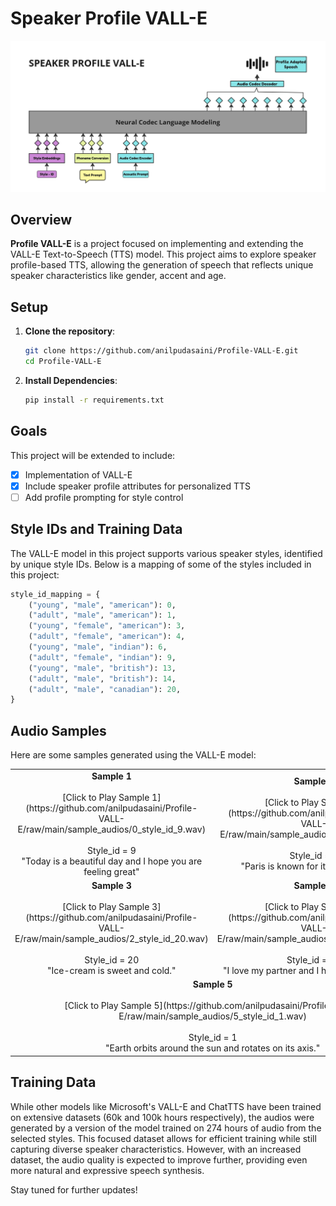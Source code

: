 #  Speaker Profile VALL-E

![Speaker Profile VALLE](images/valle.jpg)

## Overview

**Profile VALL-E** is a project focused on implementing and extending the VALL-E Text-to-Speech (TTS) model. This project aims to explore speaker profile-based TTS, allowing the generation of speech that reflects unique speaker characteristics like gender, accent and age.

## Setup

1. **Clone the repository**:
    ```bash
    git clone https://github.com/anilpudasaini/Profile-VALL-E.git
    cd Profile-VALL-E
    ```

2. **Install Dependencies**:
    ```bash
    pip install -r requirements.txt
    ```

## Goals

This project will be extended to include:

- [x] Implementation of VALL-E
- [x] Include speaker profile attributes for personalized TTS
- [ ] Add profile prompting for style control

## Style IDs and Training Data

The VALL-E model in this project supports various speaker styles, identified by unique style IDs. Below is a mapping of some of the styles included in this project:

```python
style_id_mapping = {
    ("young", "male", "american"): 0,
    ("adult", "male", "american"): 1,
    ("young", "female", "american"): 3,
    ("adult", "female", "american"): 4,
    ("young", "male", "indian"): 6,
    ("adult", "female", "indian"): 9,
    ("young", "male", "british"): 13,
    ("adult", "male", "british"): 14,
    ("adult", "male", "canadian"): 20,
}
```

## Audio Samples

Here are some samples generated using the VALL-E model:

<table>
  <tr>
    <td align="center">
      <strong>Sample 1</strong>
      <br><br>
      [Click to Play Sample 1](https://github.com/anilpudasaini/Profile-VALL-E/raw/main/sample_audios/0_style_id_9.wav)
      <br><br>
      Style_id = 9<br>
      "Today is a beautiful day and I hope you are feeling great"
    </td>
    <td align="center">
      <strong>Sample 2</strong>
      <br><br>
      [Click to Play Sample 2](https://github.com/anilpudasaini/Profile-VALL-E/raw/main/sample_audios/0_style_id_4.wav)
      <br><br>
      Style_id = 4<br>
      "Paris is known for its Eiffel Tower."
    </td>
  </tr>
  <tr>
    <td align="center">
      <strong>Sample 3</strong>
      <br><br>
      [Click to Play Sample 3](https://github.com/anilpudasaini/Profile-VALL-E/raw/main/sample_audios/2_style_id_20.wav)
      <br><br>
      Style_id = 20<br>
      "Ice-cream is sweet and cold."
    </td>
    <td align="center">
      <strong>Sample 4</strong>
      <br><br>
      [Click to Play Sample 4](https://github.com/anilpudasaini/Profile-VALL-E/raw/main/sample_audios/3_style_id_14.wav)
      <br><br>
      Style_id = 14<br>
      "I love my partner and I hope she loves me."
    </td>
  </tr>
  <tr>
    <td align="center" colspan="2">
      <strong>Sample 5</strong>
      <br><br>
      [Click to Play Sample 5](https://github.com/anilpudasaini/Profile-VALL-E/raw/main/sample_audios/5_style_id_1.wav)
      <br><br>
      Style_id = 1<br>
      "Earth orbits around the sun and rotates on its axis."
    </td>
  </tr>
</table>

## Training Data
While other models like Microsoft's VALL-E and ChatTTS have been trained on extensive datasets (60k and 100k hours respectively), the audios were generated by a version of the model trained on 274 hours of audio from the selected styles. This focused dataset allows for efficient training while still capturing diverse speaker characteristics. However, with an increased dataset, the audio quality is expected to improve further, providing even more natural and expressive speech synthesis.


Stay tuned for further updates!

